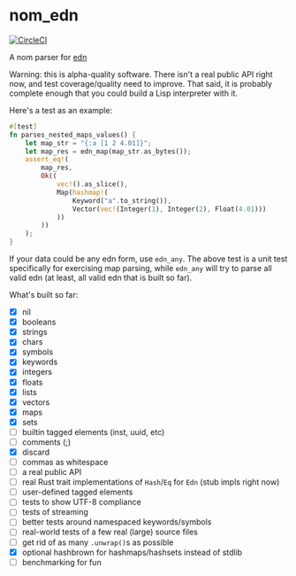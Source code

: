 nom_edn
=======

[![CircleCI](https://circleci.com/gh/ckampfe/nom_edn.svg?style=svg)](https://circleci.com/gh/ckampfe/nom_edn)

A nom parser for [edn](https://github.com/edn-format/edn)

Warning: this is alpha-quality software.
There isn't a real public API right now,
and test coverage/quality need to improve.
That said, it is probably complete enough that you could
build a Lisp interpreter with it.

Here's a test as an example:

```rust
#[test]
fn parses_nested_maps_values() {
    let map_str = "{:a [1 2 4.01]}";
    let map_res = edn_map(map_str.as_bytes());
    assert_eq!(
        map_res,
        Ok((
            vec!().as_slice(),
            Map(hashmap!(
                Keyword("a".to_string()),
                Vector(vec!(Integer(1), Integer(2), Float(4.01)))
            ))
        ))
    );
}
```

If your data could be any edn form, use `edn_any`.
The above test is a unit test specifically for exercising map parsing,
while `edn_any` will try to parse all valid edn (at least, all valid edn that is built so far).

What's built so far:

- [x] nil
- [x] booleans
- [x] strings
- [x] chars
- [x] symbols
- [x] keywords
- [x] integers
- [x] floats
- [x] lists
- [x] vectors
- [x] maps
- [x] sets
- [ ] builtin tagged elements (inst, uuid, etc)
- [ ] comments (;)
- [x] discard
- [ ] commas as whitespace
- [ ] a real public API
- [ ] real Rust trait implementations of `Hash`/`Eq` for `Edn` (stub impls right now)
- [ ] user-defined tagged elements
- [ ] tests to show UTF-8 compliance
- [ ] tests of streaming
- [ ] better tests around namespaced keywords/symbols
- [ ] real-world tests of a few real (large) source files
- [ ] get rid of as many `.unwrap()`s as possible
- [x] optional hashbrown for hashmaps/hashsets instead of stdlib
- [ ] benchmarking for fun

